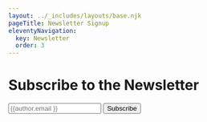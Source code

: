 ```yaml
---
layout: ../_includes/layouts/base.njk
pageTitle: Newsletter Signup
eleventyNavigation:
  key: Newsletter
  order: 3
---
```

# Subscribe to the Newsletter

<form action="https://api.web3forms.com/submit" method="POST">
  
  <input type="email" name="email" required placeholder="{{author.email }}">
  <button type="submit">Subscribe</button>
</form>
